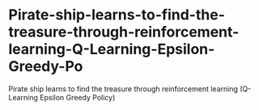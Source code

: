 # Pirate-ship-learns-to-find-the-treasure-through-reinforcement-learning-Q-Learning-Epsilon-Greedy-Po
Pirate ship learns to find the treasure through reinforcement learning (Q-Learning Epsilon Greedy Policy)
